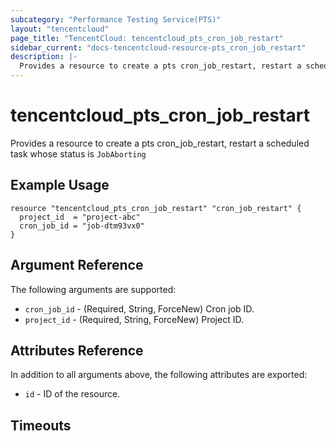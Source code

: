 ```yaml
---
subcategory: "Performance Testing Service(PTS)"
layout: "tencentcloud"
page_title: "TencentCloud: tencentcloud_pts_cron_job_restart"
sidebar_current: "docs-tencentcloud-resource-pts_cron_job_restart"
description: |-
  Provides a resource to create a pts cron_job_restart, restart a scheduled task whose status is `JobAborting`
---
```


# tencentcloud_pts_cron_job_restart

Provides a resource to create a pts cron_job_restart, restart a scheduled task whose status is `JobAborting`

## Example Usage

```hcl
resource "tencentcloud_pts_cron_job_restart" "cron_job_restart" {
  project_id  = "project-abc"
  cron_job_id = "job-dtm93vx0"
}
```

## Argument Reference

The following arguments are supported:

* `cron_job_id` - (Required, String, ForceNew) Cron job ID.
* `project_id` - (Required, String, ForceNew) Project ID.

## Attributes Reference

In addition to all arguments above, the following attributes are exported:

* `id` - ID of the resource.



## Timeouts

<no value>


